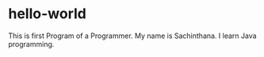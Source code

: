 # hello-world
This is first Program of a Programmer. 
My name is Sachinthana. I learn Java programming.
